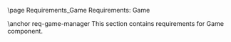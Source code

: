 \page Requirements_Game Requirements: Game

\anchor req-game-manager
This section contains requirements for Game component.
